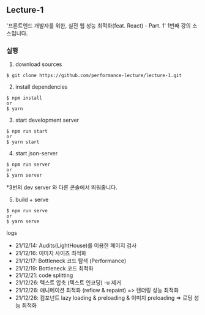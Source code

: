 ## Lecture-1

'프론트엔드 개발자를 위한, 실전 웹 성능 최적화(feat. React) - Part. 1' 1번째 강의 소스입니다.

### 실행

1. download sources

```
$ git clone https://github.com/performance-lecture/lecture-1.git
```

2. install dependencies

```
$ npm install
or
$ yarn
```

3. start development server

```
$ npm run start
or
$ yarn start
```

4. start json-server

```
$ npm run server
or
$ yarn server
```
*3번의 dev server 와 다른 콘솔에서 띄워줍니다.

5. build + serve

```
$ npm run serve
or
$ yarn serve
```
logs
- 21/12/14: Audits(LightHouse)를 이용한 페이지 검사
- 21/12/16: 이미지 사이즈 최적화
- 21/12/17: Bottleneck 코드 탐색 (Performance)
- 21/12/19: Bottleneck 코드 최적화
- 21/12/21: code splitting
- 21/12/26: 텍스트 압축 (텍스트 인코딩) -u 제거
- 21/12/26: 애니메이션 최적화 (reflow & repaint) => 렌더링 성능 최적화
- 21/12/26: 컴포넌트 lazy loading & preloading & 이미지 preloading => 로딩 성능 최적화